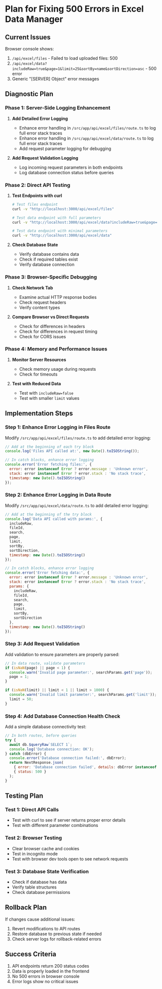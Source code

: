 # Plan for Fixing 500 Errors in Excel Data Manager

## Current Issues

Browser console shows:
1. `/api/excel/files` - Failed to load uploaded files: 500
2. `/api/excel/data?includeRaw=true&page=1&limit=25&sortBy=name&sortDirection=asc` - 500 error
3. Generic "[SERVER] Object" error messages

## Diagnostic Plan

### Phase 1: Server-Side Logging Enhancement

1. **Add Detailed Error Logging**
   - Enhance error handling in `/src/app/api/excel/files/route.ts` to log full error stack traces
   - Enhance error handling in `/src/app/api/excel/data/route.ts` to log full error stack traces
   - Add request parameter logging for debugging

2. **Add Request Validation Logging**
   - Log incoming request parameters in both endpoints
   - Log database connection status before queries

### Phase 2: Direct API Testing

1. **Test Endpoints with curl**
   ```bash
   # Test files endpoint
   curl -v "http://localhost:3000/api/excel/files"
   
   # Test data endpoint with full parameters
   curl -v "http://localhost:3000/api/excel/data?includeRaw=true&page=1&limit=25&sortBy=name&sortDirection=asc"
   
   # Test data endpoint with minimal parameters
   curl -v "http://localhost:3000/api/excel/data"
   ```

2. **Check Database State**
   - Verify database contains data
   - Check if required tables exist
   - Verify database connection

### Phase 3: Browser-Specific Debugging

1. **Check Network Tab**
   - Examine actual HTTP response bodies
   - Check request headers
   - Verify content types

2. **Compare Browser vs Direct Requests**
   - Check for differences in headers
   - Check for differences in request timing
   - Check for CORS issues

### Phase 4: Memory and Performance Issues

1. **Monitor Server Resources**
   - Check memory usage during requests
   - Check for timeouts

2. **Test with Reduced Data**
   - Test with `includeRaw=false`
   - Test with smaller `limit` values

## Implementation Steps

### Step 1: Enhance Error Logging in Files Route

Modify `/src/app/api/excel/files/route.ts` to add detailed error logging:

```javascript
// Add at the beginning of each try block
console.log('Files API called at:', new Date().toISOString());

// In catch blocks, enhance error logging
console.error('Error fetching files:', {
  error: error instanceof Error ? error.message : 'Unknown error',
  stack: error instanceof Error ? error.stack : 'No stack trace',
  timestamp: new Date().toISOString()
});
```

### Step 2: Enhance Error Logging in Data Route

Modify `/src/app/api/excel/data/route.ts` to add detailed error logging:

```javascript
// Add at the beginning of the try block
console.log('Data API called with params:', {
  includeRaw,
  fileId,
  search,
  page,
  limit,
  sortBy,
  sortDirection,
  timestamp: new Date().toISOString()
});

// In catch blocks, enhance error logging
console.error('Error fetching data:', {
  error: error instanceof Error ? error.message : 'Unknown error',
  stack: error instanceof Error ? error.stack : 'No stack trace',
  params: {
    includeRaw,
    fileId,
    search,
    page,
    limit,
    sortBy,
    sortDirection
  },
  timestamp: new Date().toISOString()
});
```

### Step 3: Add Request Validation

Add validation to ensure parameters are properly parsed:

```javascript
// In data route, validate parameters
if (isNaN(page) || page < 1) {
  console.warn('Invalid page parameter:', searchParams.get('page'));
  page = 1;
}

if (isNaN(limit) || limit < 1 || limit > 1000) {
  console.warn('Invalid limit parameter:', searchParams.get('limit'));
  limit = 50;
}
```

### Step 4: Add Database Connection Health Check

Add a simple database connectivity test:

```javascript
// In both routes, before queries
try {
  await db.$queryRaw`SELECT 1`;
  console.log('Database connection: OK');
} catch (dbError) {
  console.error('Database connection failed:', dbError);
  return NextResponse.json(
    { error: 'Database connection failed', details: dbError instanceof Error ? dbError.message : 'Unknown error' },
    { status: 500 }
  );
}
```

## Testing Plan

### Test 1: Direct API Calls
- Test with curl to see if server returns proper error details
- Test with different parameter combinations

### Test 2: Browser Testing
- Clear browser cache and cookies
- Test in incognito mode
- Test with browser dev tools open to see network requests

### Test 3: Database State Verification
- Check if database has data
- Verify table structures
- Check database permissions

## Rollback Plan

If changes cause additional issues:
1. Revert modifications to API routes
2. Restore database to previous state if needed
3. Check server logs for rollback-related errors

## Success Criteria

1. API endpoints return 200 status codes
2. Data is properly loaded in the frontend
3. No 500 errors in browser console
4. Error logs show no critical issues